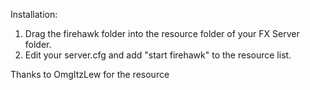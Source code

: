 Installation:
1. Drag the firehawk folder into the resource folder of your FX Server folder.
2. Edit your server.cfg and add "start firehawk" to the resource list.


Thanks to OmgItzLew for the resource


